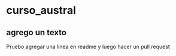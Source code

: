 # curso_austral
## agrego un texto


Pruebo agregar una línea en readme y luego hacer un pull request

